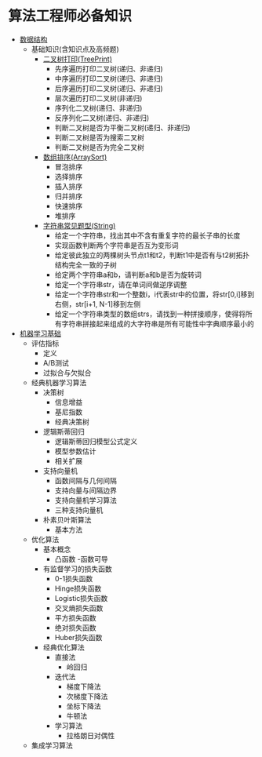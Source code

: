 # 算法工程师必备知识
- [数据结构](https://github.com/yaoleiliu/Algorithm/tree/master/%E6%95%B0%E6%8D%AE%E7%BB%93%E6%9E%84)</br>
  - 基础知识(含知识点及高频题)</br>
    - [二叉树打印(TreePrint)](https://github.com/yaoleiliu/Algorithm/tree/master/%E6%95%B0%E6%8D%AE%E7%BB%93%E6%9E%84/%E5%9F%BA%E7%A1%80%E7%9F%A5%E8%AF%86/TreePrint)</br>
      - 先序遍历打印二叉树(递归、非递归)
      - 中序遍历打印二叉树(递归、非递归)
      - 后序遍历打印二叉树(递归、非递归)
      - 层次遍历打印二叉树(非递归)
      - 序列化二叉树(递归、非递归)
      - 反序列化二叉树(递归、非递归)
      - 判断二叉树是否为平衡二叉树(递归、非递归)
      - 判断二叉树是否为搜索二叉树
      - 判断二叉树是否为完全二叉树
    - [数组排序(ArraySort)](https://github.com/yaoleiliu/Algorithm/tree/master/%E6%95%B0%E6%8D%AE%E7%BB%93%E6%9E%84/%E5%9F%BA%E7%A1%80%E7%9F%A5%E8%AF%86/ArraySort)</br>
      - 冒泡排序
      - 选择排序
      - 插入排序
      - 归并排序
      - 快速排序
      - 堆排序
    - [字符串常见题型(String)](https://github.com/yaoleiliu/Algorithm/tree/master/%E6%95%B0%E6%8D%AE%E7%BB%93%E6%9E%84/%E5%9F%BA%E7%A1%80%E7%9F%A5%E8%AF%86/String)</br>  
      - 给定一个字符串，找出其中不含有重复字符的最长子串的长度
      - 实现函数判断两个字符串是否互为变形词
      - 给定彼此独立的两棵树头节点t1和t2，判断t1中是否有与t2树拓扑结构完全一致的子树
      - 给定两个字符串a和b，请判断a和b是否为旋转词
      - 给定一个字符串str，请在单词间做逆序调整
      - 给定一个字符串str和一个整数i，i代表str中的位置，将str[0,i]移到右侧，str[i+1, N-1]移到左侧
      - 给定一个字符串类型的数组strs，请找到一种拼接顺序，使得将所有字符串拼接起来组成的大字符串是所有可能性中字典顺序最小的
- [机器学习基础](https://github.com/yaoleiliu/Algorithm/tree/master/%E6%9C%BA%E5%99%A8%E5%AD%A6%E4%B9%A0%E5%9F%BA%E7%A1%80)</br>
  - 评估指标</br>
    - 定义
    - A/B测试
    - 过拟合与欠拟合
  - 经典机器学习算法</br>
    - 决策树
      - 信息增益
      - 基尼指数
      - 经典决策树
    - 逻辑斯蒂回归
      - 逻辑斯蒂回归模型公式定义
      - 模型参数估计
      - 相关扩展
    - 支持向量机
      - 函数间隔与几何间隔
      - 支持向量与间隔边界
      - 支持向量机学习算法
      - 三种支持向量机
    - 朴素贝叶斯算法
      - 基本方法
  - 优化算法</br>
    - 基本概念
      - 凸函数
      -函数可导
    - 有监督学习的损失函数
      - 0-1损失函数
      - Hinge损失函数
      - Logistic损失函数
      - 交叉熵损失函数
      - 平方损失函数
      - 绝对损失函数
      - Huber损失函数
    - 经典优化算法
      - 直接法
        - 岭回归
      - 迭代法
        - 梯度下降法
        - 次梯度下降法
        - 坐标下降法
        - 牛顿法
      - 学习算法
        - 拉格朗日对偶性
  - 集成学习算法
